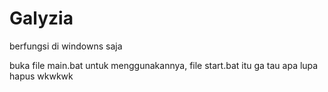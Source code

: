 # Galyzia

berfungsi di windowns saja


buka file main.bat untuk menggunakannya,
file start.bat itu ga tau apa lupa hapus wkwkwk
